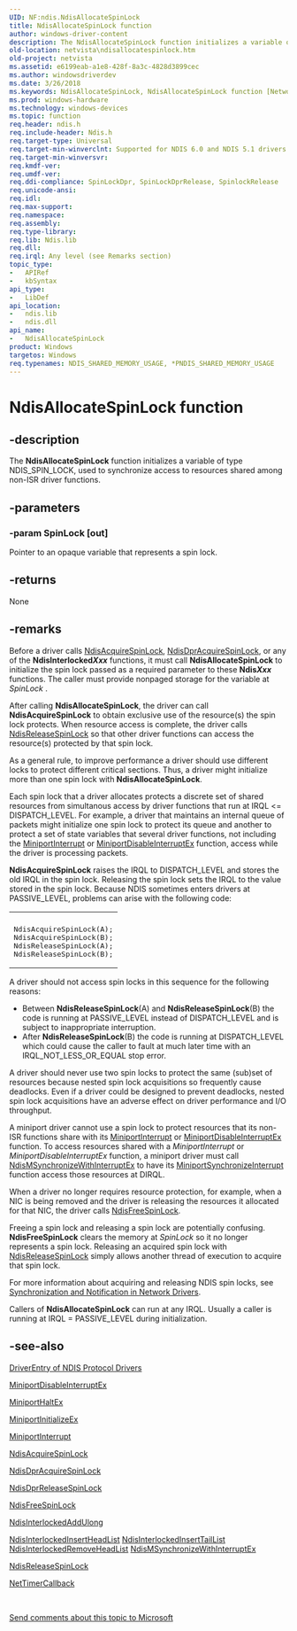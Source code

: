 ```yaml
---
UID: NF:ndis.NdisAllocateSpinLock
title: NdisAllocateSpinLock function
author: windows-driver-content
description: The NdisAllocateSpinLock function initializes a variable of type NDIS_SPIN_LOCK, used to synchronize access to resources shared among non-ISR driver functions.
old-location: netvista\ndisallocatespinlock.htm
old-project: netvista
ms.assetid: e6199eab-a1e8-428f-8a3c-4828d3899cec
ms.author: windowsdriverdev
ms.date: 3/26/2018
ms.keywords: NdisAllocateSpinLock, NdisAllocateSpinLock function [Network Drivers Starting with Windows Vista], ndis/NdisAllocateSpinLock, ndis_spin_lock_ref_f42dc321-9805-443e-a7b3-315ab403aeba.xml, netvista.ndisallocatespinlock
ms.prod: windows-hardware
ms.technology: windows-devices
ms.topic: function
req.header: ndis.h
req.include-header: Ndis.h
req.target-type: Universal
req.target-min-winverclnt: Supported for NDIS 6.0 and NDIS 5.1 drivers (see    NdisAllocateSpinLock (NDIS   5.1)) in Windows Vista. Supported for NDIS 5.1 drivers (see    NdisAllocateSpinLock (NDIS   5.1)) in Windows XP.
req.target-min-winversvr: 
req.kmdf-ver: 
req.umdf-ver: 
req.ddi-compliance: SpinLockDpr, SpinLockDprRelease, SpinlockRelease
req.unicode-ansi: 
req.idl: 
req.max-support: 
req.namespace: 
req.assembly: 
req.type-library: 
req.lib: Ndis.lib
req.dll: 
req.irql: Any level (see Remarks section)
topic_type:
-	APIRef
-	kbSyntax
api_type:
-	LibDef
api_location:
-	ndis.lib
-	ndis.dll
api_name:
-	NdisAllocateSpinLock
product: Windows
targetos: Windows
req.typenames: NDIS_SHARED_MEMORY_USAGE, *PNDIS_SHARED_MEMORY_USAGE
---
```


# NdisAllocateSpinLock function


## -description


The 
  <b>NdisAllocateSpinLock</b> function initializes a variable of type NDIS_SPIN_LOCK, used to synchronize
  access to resources shared among non-ISR driver functions.


## -parameters




### -param SpinLock [out]

Pointer to an opaque variable that represents a spin lock.


## -returns



None




## -remarks



Before a driver calls 
    <a href="https://msdn.microsoft.com/library/windows/hardware/ff560699">NdisAcquireSpinLock</a>, 
    <a href="https://msdn.microsoft.com/library/windows/hardware/ff561749">NdisDprAcquireSpinLock</a>, or any of
    the 
    <b>NdisInterlocked<i>Xxx</i></b> functions, it must call 
    <b>NdisAllocateSpinLock</b> to initialize the spin lock passed as a required parameter to these 
    <b>Ndis<i>Xxx</i></b> functions. The caller must provide nonpaged storage for the variable at 
    <i>SpinLock</i> .

After calling 
    <b>NdisAllocateSpinLock</b>, the driver can call 
    <b>NdisAcquireSpinLock</b> to obtain exclusive use of the resource(s) the spin lock protects. When
    resource access is complete, the driver calls 
    <a href="https://msdn.microsoft.com/library/windows/hardware/ff564524">NdisReleaseSpinLock</a> so that other
    driver functions can access the resource(s) protected by that spin lock.

As a general rule, to improve performance a driver should use different locks to protect different
    critical sections. Thus, a driver might initialize more than one spin lock with 
    <b>NdisAllocateSpinLock</b>.

Each spin lock that a driver allocates protects a discrete set of shared resources from simultanous
    access by driver functions that run at IRQL &lt;= DISPATCH_LEVEL. For example, a driver that maintains an
    internal queue of packets might initialize one spin lock to protect its queue and another to protect a
    set of state variables that several driver functions, not including the 
    <a href="https://msdn.microsoft.com/810503b9-75cd-4b38-ab1f-de240968ded6">MiniportInterrupt</a> or 
    <a href="https://msdn.microsoft.com/6016ab15-56c6-4430-8883-d4cdcdf6116f">
    MiniportDisableInterruptEx</a> function, access while the driver is processing packets.

<b>NdisAcquireSpinLock</b> raises the IRQL to DISPATCH_LEVEL and stores the old IRQL in the spin lock.
    Releasing the spin lock sets the IRQL to the value stored in the spin lock. Because NDIS sometimes enters
    drivers at PASSIVE_LEVEL, problems can arise with the following code:

<div class="code"><span codelanguage=""><table>
<tr>
<th></th>
</tr>
<tr>
<td>
<pre>NdisAcquireSpinLock(A);
NdisAcquireSpinLock(B);
NdisReleaseSpinLock(A);
NdisReleaseSpinLock(B);</pre>
</td>
</tr>
</table></span></div>
A driver should not access spin locks in this sequence for the following reasons:

<ul>
<li>
Between 
      <b>NdisReleaseSpinLock</b>(A) and 
      <b>NdisReleaseSpinLock</b>(B) the code is running at PASSIVE_LEVEL instead of DISPATCH_LEVEL and is
      subject to inappropriate interruption.

</li>
<li>
After 
      <b>NdisReleaseSpinLock</b>(B) the code is running at DISPATCH_LEVEL which could cause the caller to
      fault at much later time with an IRQL_NOT_LESS_OR_EQUAL stop error.

</li>
</ul>
A driver should 
    never use two spin locks to protect the same (sub)set of resources because nested spin lock
    acquisitions so frequently cause deadlocks. Even if a driver could be designed to prevent deadlocks,
    nested spin lock acquisitions have an adverse effect on driver performance and I/O throughput.

A miniport driver cannot use a spin lock to protect resources that its non-ISR functions share with
    its 
    <a href="https://msdn.microsoft.com/810503b9-75cd-4b38-ab1f-de240968ded6">MiniportInterrupt</a> or 
    <a href="https://msdn.microsoft.com/6016ab15-56c6-4430-8883-d4cdcdf6116f">
    MiniportDisableInterruptEx</a> function. To access resources shared with a 
    <i>MiniportInterrupt</i> or 
    <i>MiniportDisableInterruptEx</i> function, a miniport driver must call 
    <a href="https://msdn.microsoft.com/5dca9258-a3ae-43f4-a5aa-d591165d72ed">
    NdisMSynchronizeWithInterruptEx</a> to have its 
    <a href="https://msdn.microsoft.com/aac1ff91-76aa-46a0-8e8a-85b9f8c3323c">
    MiniportSynchronizeInterrupt</a> function access those resources at DIRQL.

When a driver no longer requires resource protection, for example, when a NIC is being removed and the
    driver is releasing the resources it allocated for that NIC, the driver calls 
    <a href="https://msdn.microsoft.com/library/windows/hardware/ff562602">NdisFreeSpinLock</a>.

Freeing a spin lock and releasing a spin lock are potentially confusing. 
    <b>NdisFreeSpinLock</b> clears the memory at 
    <i>SpinLock</i> so it no longer represents a spin lock. Releasing an acquired spin lock with 
    <a href="https://msdn.microsoft.com/library/windows/hardware/ff564524">NdisReleaseSpinLock</a> simply allows
    another thread of execution to acquire that spin lock.

For more information about acquiring and releasing NDIS spin locks, see 
    <a href="https://docs.microsoft.com/en-us/windows-hardware/drivers/network/synchronization-and-notification-in-network-drivers">Synchronization
    and Notification in Network Drivers</a>.

Callers of 
    <b>NdisAllocateSpinLock</b> can run at any IRQL. Usually a caller is running at IRQL = PASSIVE_LEVEL
    during initialization.




## -see-also




<a href="https://msdn.microsoft.com/en-us/library/gg156036.aspx">DriverEntry of NDIS Protocol
   Drivers</a>



<a href="https://msdn.microsoft.com/6016ab15-56c6-4430-8883-d4cdcdf6116f">MiniportDisableInterruptEx</a>



<a href="https://msdn.microsoft.com/b8d452b4-bef3-4991-87cf-fac15bedfde4">MiniportHaltEx</a>



<a href="https://msdn.microsoft.com/b146fa81-005b-4a6c-962d-4cb023ea790e">MiniportInitializeEx</a>



<a href="https://msdn.microsoft.com/810503b9-75cd-4b38-ab1f-de240968ded6">MiniportInterrupt</a>



<a href="https://msdn.microsoft.com/library/windows/hardware/ff560699">NdisAcquireSpinLock</a>



<a href="https://msdn.microsoft.com/library/windows/hardware/ff561749">NdisDprAcquireSpinLock</a>



<a href="https://msdn.microsoft.com/library/windows/hardware/ff561753">NdisDprReleaseSpinLock</a>



<a href="https://msdn.microsoft.com/library/windows/hardware/ff562602">NdisFreeSpinLock</a>



<a href="https://msdn.microsoft.com/library/windows/hardware/ff562750">NdisInterlockedAddUlong</a>



<a href="https://msdn.microsoft.com/c6221ce9-682c-453b-b036-f4219c9540da">
   NdisInterlockedInsertHeadList</a>



<a href="https://msdn.microsoft.com/cc455bb1-3574-4dfb-9462-f2c67632132b">
   NdisInterlockedInsertTailList</a>



<a href="https://msdn.microsoft.com/85cbc158-7132-4666-8161-a78251a62e4d">
   NdisInterlockedRemoveHeadList</a>



<a href="https://msdn.microsoft.com/5dca9258-a3ae-43f4-a5aa-d591165d72ed">
   NdisMSynchronizeWithInterruptEx</a>



<a href="https://msdn.microsoft.com/library/windows/hardware/ff564524">NdisReleaseSpinLock</a>



<a href="https://msdn.microsoft.com/76e59376-58a4-4e35-bac4-ec5938c88cd7">NetTimerCallback</a>
 

 

<a href="mailto:wsddocfb@microsoft.com?subject=Documentation%20feedback [netvista\netvista]:%20NdisAllocateSpinLock function%20 RELEASE:%20(3/26/2018)&amp;body=%0A%0APRIVACY STATEMENT%0A%0AWe use your feedback to improve the documentation. We don't use your email address for any other purpose, and we'll remove your email address from our system after the issue that you're reporting is fixed. While we're working to fix this issue, we might send you an email message to ask for more info. Later, we might also send you an email message to let you know that we've addressed your feedback.%0A%0AFor more info about Microsoft's privacy policy, see http://privacy.microsoft.com/en-us/default.aspx." title="Send comments about this topic to Microsoft">Send comments about this topic to Microsoft</a>

